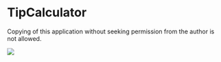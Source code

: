 # TipCalculator

Copying of this application without seeking permission from the author is not allowed.

<img src="https://upload.wikimedia.org/wikipedia/commons/thumb/3/32/Android_logo_%282014%29.svg/320px-Android_logo_%282014%29.svg.png">
